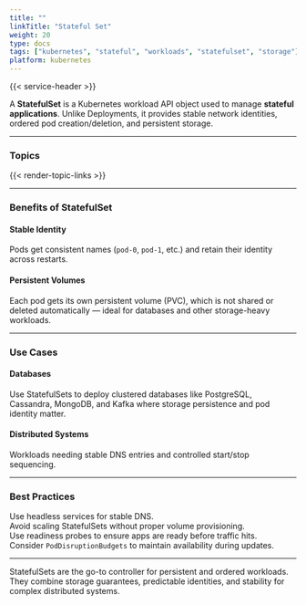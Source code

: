 ```yaml
---
title: ""
linkTitle: "Stateful Set"
weight: 20
type: docs
tags: ["kubernetes", "stateful", "workloads", "statefulset", "storage"]
platform: kubernetes
---
```


{{< service-header >}}

A **StatefulSet** is a Kubernetes workload API object used to manage **stateful applications**. Unlike Deployments, it provides stable network identities, ordered pod creation/deletion, and persistent storage.

---

### Topics

{{< render-topic-links >}}

---

### Benefits of StatefulSet

#### Stable Identity

Pods get consistent names (`pod-0`, `pod-1`, etc.) and retain their identity across restarts.

#### Persistent Volumes

Each pod gets its own persistent volume (PVC), which is not shared or deleted automatically — ideal for databases and other storage-heavy workloads.

---

### Use Cases

#### Databases

Use StatefulSets to deploy clustered databases like PostgreSQL, Cassandra, MongoDB, and Kafka where storage persistence and pod identity matter.

#### Distributed Systems

Workloads needing stable DNS entries and controlled start/stop sequencing.

---

### Best Practices

Use headless services for stable DNS.  
Avoid scaling StatefulSets without proper volume provisioning.  
Use readiness probes to ensure apps are ready before traffic hits.  
Consider `PodDisruptionBudgets` to maintain availability during updates.

---

StatefulSets are the go-to controller for persistent and ordered workloads. They combine storage guarantees, predictable identities, and stability for complex distributed systems.
